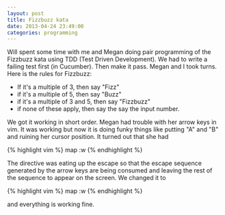 ```yaml
---
layout: post
title: Fizzbuzz kata
date: 2013-04-24 23:49:00
categories: programming
---
```

Will spent some time with me and Megan doing pair programming of the Fizzbuzz
kata using TDD (Test Driven Development).  We had to write a failing test first
(in Cucumber).  Then make it pass.  Megan and I took turns.  Here is the rules
for Fizzbuzz:

* If it's a multiple of 3, then say "Fizz"
* if it's a multiple of 5, then say "Buzz"
* if it's a multiple of 3 and 5, then say "Fizzbuzz"
* if none of these apply, then say the say the input number.

We got it working in short order.  Megan had trouble with her arrow keys in
vim.  It was working but now it is doing funky things like putting "A" and "B"
and ruining her cursor position.  It turned out that she had

{% highlight vim %}
map <Esc> :w<Cr>
{% endhighlight %}

The directive was eating up the escape so that the escape sequence generated by
the arrow keys are being consumed and leaving the rest of the sequence to
appear on the screen.  We changed it to

{% highlight vim %}
map <Esc><Esc> :w<Cr>
{% endhighlight %}


and everything is working fine.
